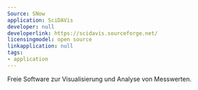 ```yaml
---
Source: SNow
application: SciDAVis
developer: null
developerlink: https://scidavis.sourceforge.net/
licensingmodel: open source
linkapplication: null
tags:
- application
---
```

Freie Software zur Visualisierung und Analyse von Messwerten.
